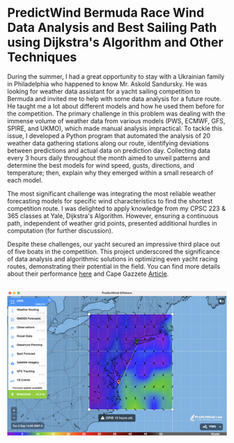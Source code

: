 # PredictWind Bermuda Race Wind Data Analysis and Best Sailing Path using Dijkstra's Algorithm and Other Techniques

During the summer, I had a great opportunity to stay with a Ukrainian family in Philadelphia who happened to know Mr. Askold Sandursky. He was looking for weather data assistant for a yacht sailing competition to Bermuda and invited me to help with some data analysis for a future route. He taught me a lot about different models and how he used them before for the competition. The primary challenge in this problem was dealing with the immense volume of weather data from various models (PWS, ECMWF, GFS, SPIRE, and UKMO), which made manual analysis impractical. To tackle this issue, I developed a Python program that automated the analysis of 20 weather data gathering stations along our route, identifying deviations between predictions and actual data on prediction day. Collecting data every 3 hours daily throughout the month aimed to unveil patterns and determine the best models for wind speed, gusts, directions, and temperature; then, explain why they emerged within a small research of each model.

The most significant challenge was integrating the most reliable weather forecasting models for specific wind characteristics to find the shortest competition route. I was delighted to apply knowledge from my CPSC 223 & 365 classes at Yale, Dijkstra's Algorithm. However, ensuring a continuous path, independent of weather grid points, presented additional hurdles in computation (for further discussion).

Despite these challenges, our yacht secured an impressive third place out of five boats in the competition. This project underscored the significance of data analysis and algorithmic solutions in optimizing even yacht racing routes, demonstrating their potential in the field. You can find more details about their performance [here](https://yachtscoring.com/event_results_cumulative.cfm?eID=14646) and Cape Gazzete [Article](https://www.capegazette.com/article/new-jersey-crew-crosses-bay-win-lewes-cup/261257).
<br><br>

![Data Provider, Application Photo, Predict Wind](DataSource.png)
